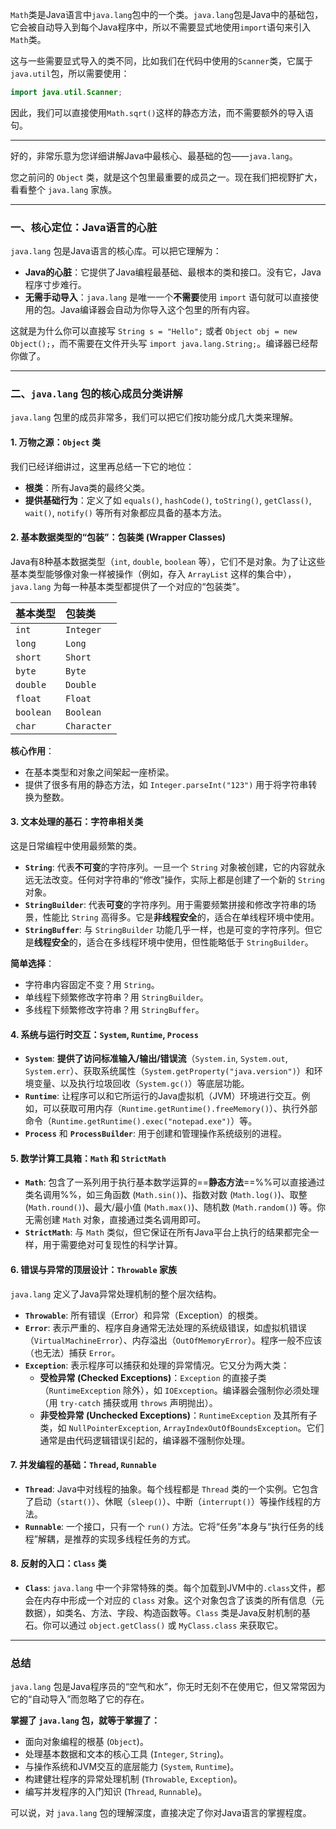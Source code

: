 `Math`类是Java语言中`java.lang`包中的一个类。`java.lang`包是Java中的基础包，它会被自动导入到每个Java程序中，所以不需要显式地使用`import`语句来引入`Math`类。

这与一些需要显式导入的类不同，比如我们在代码中使用的`Scanner`类，它属于`java.util`包，所以需要使用：
```java
import java.util.Scanner;
```

因此，我们可以直接使用`Math.sqrt()`这样的静态方法，而不需要额外的导入语句。

---
好的，非常乐意为您详细讲解Java中最核心、最基础的包——`java.lang`。

您之前问的 `Object` 类，就是这个包里最重要的成员之一。现在我们把视野扩大，看看整个 `java.lang` 家族。

---

### 一、核心定位：Java语言的心脏

`java.lang` 包是Java语言的核心库。可以把它理解为：

*   **Java的心脏**：它提供了Java编程最基础、最根本的类和接口。没有它，Java程序寸步难行。
*   **无需手动导入**：`java.lang` 是唯一一个**不需要**使用 `import` 语句就可以直接使用的包。Java编译器会自动为你导入这个包里的所有内容。

这就是为什么你可以直接写 `String s = "Hello";` 或者 `Object obj = new Object();`，而不需要在文件开头写 `import java.lang.String;`。编译器已经帮你做了。

---

### 二、`java.lang` 包的核心成员分类讲解

`java.lang` 包里的成员非常多，我们可以把它们按功能分成几大类来理解。

#### 1. 万物之源：`Object` 类

我们已经详细讲过，这里再总结一下它的地位：
*   **根类**：所有Java类的最终父类。
*   **提供基础行为**：定义了如 `equals()`, `hashCode()`, `toString()`, `getClass()`, `wait()`, `notify()` 等所有对象都应具备的基本方法。

#### 2. 基本数据类型的“包装”：包装类 (Wrapper Classes)

Java有8种基本数据类型（`int`, `double`, `boolean` 等），它们不是对象。为了让这些基本类型能够像对象一样被操作（例如，存入 `ArrayList` 这样的集合中），`java.lang` 为每一种基本类型都提供了一个对应的“包装类”。

| 基本类型 | 包装类 |
| :--- | :--- |
| `int` | `Integer` |
| `long` | `Long` |
| `short` | `Short` |
| `byte` | `Byte` |
| `double` | `Double` |
| `float` | `Float` |
| `boolean` | `Boolean` |
| `char` | `Character` |

**核心作用**：
*   在基本类型和对象之间架起一座桥梁。
*   提供了很多有用的静态方法，如 `Integer.parseInt("123")` 用于将字符串转换为整数。

#### 3. 文本处理的基石：字符串相关类

这是日常编程中使用最频繁的类。
*   **`String`**: 代表**不可变**的字符序列。一旦一个 `String` 对象被创建，它的内容就永远无法改变。任何对字符串的“修改”操作，实际上都是创建了一个新的 `String` 对象。
*   **`StringBuilder`**: 代表**可变**的字符序列。用于需要频繁拼接和修改字符串的场景，性能比 `String` 高得多。它是**非线程安全**的，适合在单线程环境中使用。
*   **`StringBuffer`**: 与 `StringBuilder` 功能几乎一样，也是可变的字符序列。但它是**线程安全**的，适合在多线程环境中使用，但性能略低于 `StringBuilder`。

**简单选择**：
*   字符串内容固定不变？用 `String`。
*   单线程下频繁修改字符串？用 `StringBuilder`。
*   多线程下频繁修改字符串？用 `StringBuffer`。

#### 4. 系统与运行时交互：`System`, `Runtime`, `Process`

*   **`System`**: **提供了访问标准输入/输出/错误流**（`System.in`, `System.out`, `System.err`）、获取系统属性（`System.getProperty("java.version")`）和环境变量、以及执行垃圾回收（`System.gc()`）等底层功能。
*   **`Runtime`**: 让程序可以和它所运行的Java虚拟机（JVM）环境进行交互。例如，可以获取可用内存（`Runtime.getRuntime().freeMemory()`）、执行外部命令（`Runtime.getRuntime().exec("notepad.exe")`）等。
*   **`Process`** 和 **`ProcessBuilder`**: 用于创建和管理操作系统级别的进程。

#### 5. 数学计算工具箱：`Math` 和 `StrictMath`

*   **`Math`**: 包含了一系列用于执行基本数学运算的==**静态方法**==%%可以直接通过类名调用%%，如三角函数 (`Math.sin()`)、指数对数 (`Math.log()`)、取整 (`Math.round()`)、最大/最小值 (`Math.max()`)、随机数 (`Math.random()`) 等。你无需创建 `Math` 对象，直接通过类名调用即可。
*   **`StrictMath`**: 与 `Math` 类似，但它保证在所有Java平台上执行的结果都完全一样，用于需要绝对可复现性的科学计算。

#### 6. 错误与异常的顶层设计：`Throwable` 家族

`java.lang` 定义了Java异常处理机制的整个层次结构。
*   **`Throwable`**: 所有错误（Error）和异常（Exception）的根类。
*   **`Error`**: 表示严重的、程序自身通常无法处理的系统级错误，如虚拟机错误（`VirtualMachineError`）、内存溢出（`OutOfMemoryError`）。程序一般不应该（也无法）捕获 `Error`。
*   **`Exception`**: 表示程序可以捕获和处理的异常情况。它又分为两大类：
    *   **受检异常 (Checked Exceptions)**：`Exception` 的直接子类（`RuntimeException` 除外），如 `IOException`。编译器会强制你必须处理（用 `try-catch` 捕获或用 `throws` 声明抛出）。
    *   **非受检异常 (Unchecked Exceptions)**：`RuntimeException` 及其所有子类，如 `NullPointerException`, `ArrayIndexOutOfBoundsException`。它们通常是由代码逻辑错误引起的，编译器不强制你处理。

#### 7. 并发编程的基础：`Thread`, `Runnable`

*   **`Thread`**: Java中对线程的抽象。每个线程都是 `Thread` 类的一个实例。它包含了启动（`start()`）、休眠（`sleep()`）、中断（`interrupt()`）等操作线程的方法。
*   **`Runnable`**: 一个接口，只有一个 `run()` 方法。它将“任务”本身与“执行任务的线程”解耦，是推荐的实现多线程任务的方式。

#### 8. 反射的入口：`Class` 类

*   **`Class`**: `java.lang` 中一个非常特殊的类。每个加载到JVM中的`.class`文件，都会在内存中形成一个对应的 `Class` 对象。这个对象包含了该类的所有信息（元数据），如类名、方法、字段、构造函数等。`Class` 类是Java反射机制的基石。你可以通过 `object.getClass()` 或 `MyClass.class` 来获取它。

---

### 总结

`java.lang` 包是Java程序员的“空气和水”，你无时无刻不在使用它，但又常常因为它的“自动导入”而忽略了它的存在。

**掌握了 `java.lang` 包，就等于掌握了：**
*   面向对象编程的根基 (`Object`)。
*   处理基本数据和文本的核心工具 (`Integer`, `String`)。
*   与操作系统和JVM交互的底层能力 (`System`, `Runtime`)。
*   构建健壮程序的异常处理机制 (`Throwable`, `Exception`)。
*   编写并发程序的入门知识 (`Thread`, `Runnable`)。

可以说，对 `java.lang` 包的理解深度，直接决定了你对Java语言的掌握程度。